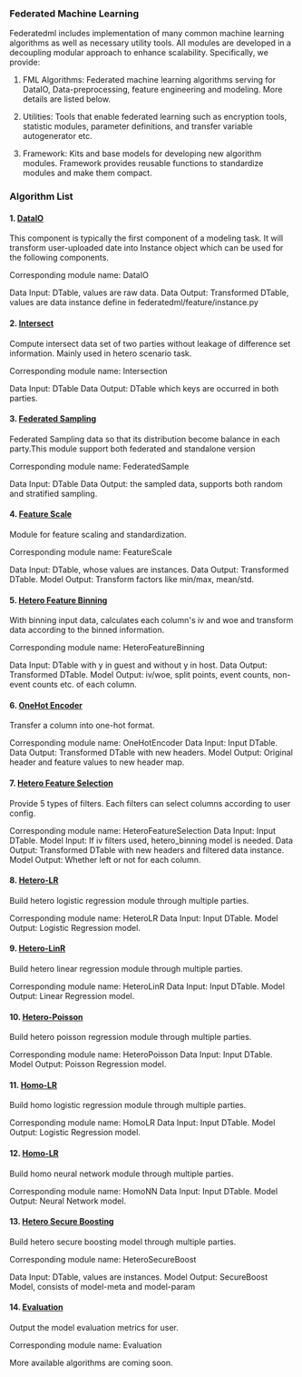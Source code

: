 ### Federated Machine Learning

Federatedml includes implementation of many common machine learning algorithms as well as necessary utility tools. All modules are developed in a decoupling modular approach to enhance scalability. Specifically, we provide:

1. FML Algorithms: Federated machine learning algorithms serving for DataIO, Data-preprocessing, feature engineering and modeling. More details are listed below.

2. Utilities: Tools that enable federated learning such as encryption tools, statistic modules, parameter definitions, and transfer variable autogenerator etc.

3. Framework: Kits and base models for developing new algorithm modules. Framework provides reusable functions to standardize modules and make them compact.

### Algorithm List

#### 1. [DataIO](./util/README.md)
This component is typically the first component of a modeling task. It will transform user-uploaded date into Instance object which can be used for the following components.

Corresponding module name: DataIO

Data Input: DTable, values are raw data.
Data Output: Transformed DTable, values are data instance define in federatedml/feature/instance.py


#### 2. [Intersect](./statistic/intersect/README.md)
Compute intersect data set of two parties without leakage of difference set information. Mainly used in hetero scenario task.

Corresponding module name: Intersection

Data Input: DTable
Data Output: DTable which keys are occurred in both parties.


#### 3. [Federated Sampling](./feature/README.md)
Federated Sampling data so that its distribution become balance in each party.This module support both federated and standalone version

Corresponding module name: FederatedSample

Data Input: DTable
Data Output: the sampled data, supports both random and stratified sampling.


#### 4. [Feature Scale](./feature/README.md)
Module for feature scaling and standardization.

Corresponding module name: FeatureScale

Data Input: DTable, whose values are instances.
Data Output: Transformed DTable.
Model Output: Transform factors like min/max, mean/std.


#### 5. [Hetero Feature Binning](./feature/README.md)
With binning input data, calculates each column's iv and woe and transform data according to the binned information.

Corresponding module name: HeteroFeatureBinning

Data Input: DTable with y in guest and without y in host.
Data Output: Transformed DTable.
Model Output: iv/woe, split points, event counts, non-event counts etc. of each column.


#### 6. [OneHot Encoder](./feature/README.md)
Transfer a column into one-hot format.

Corresponding module name: OneHotEncoder
Data Input: Input DTable.
Data Output: Transformed DTable with new headers.
Model Output: Original header and feature values to new header map.


#### 7. [Hetero Feature Selection](./feature/README.md)
Provide 5 types of filters. Each filters can select columns according to user config.

Corresponding module name: HeteroFeatureSelection
Data Input: Input DTable.
Model Input: If iv filters used, hetero_binning model is needed.
Data Output: Transformed DTable with new headers and filtered data instance.
Model Output: Whether left or not for each column.


#### 8. [Hetero-LR](./linear_model/logistic_regression/README.md)
Build hetero logistic regression module through multiple parties.

Corresponding module name: HeteroLR
Data Input: Input DTable.
Model Output: Logistic Regression model.


#### 9. [Hetero-LinR](./linear_model/linear_regression/README.md)
Build hetero linear regression module through multiple parties.

Corresponding module name: HeteroLinR
Data Input: Input DTable.
Model Output: Linear Regression model.


#### 10. [Hetero-Poisson](./linear_model/poisson_regression/README.md)
Build hetero poisson regression module through multiple parties.

Corresponding module name: HeteroPoisson
Data Input: Input DTable.
Model Output: Poisson Regression model.


#### 11. [Homo-LR](./linear_model/logistic_regression/README.md)
Build homo logistic regression module through multiple parties.

Corresponding module name: HomoLR
Data Input: Input DTable.
Model Output: Logistic Regression model.


#### 12. [Homo-LR](./nn/homo_nn/README.md)
Build homo neural network module through multiple parties.

Corresponding module name: HomoNN
Data Input: Input DTable.
Model Output: Neural Network model.


#### 13. [Hetero Secure Boosting](./tree/README.md)
Build hetero secure boosting model through multiple parties.

Corresponding module name: HeteroSecureBoost

Data Input: DTable, values are instances.
Model Output: SecureBoost Model, consists of model-meta and model-param


#### 14. [Evaluation](./evaluation/README.md)
Output the model evaluation metrics for user.

Corresponding module name: Evaluation



More available algorithms are coming soon.
